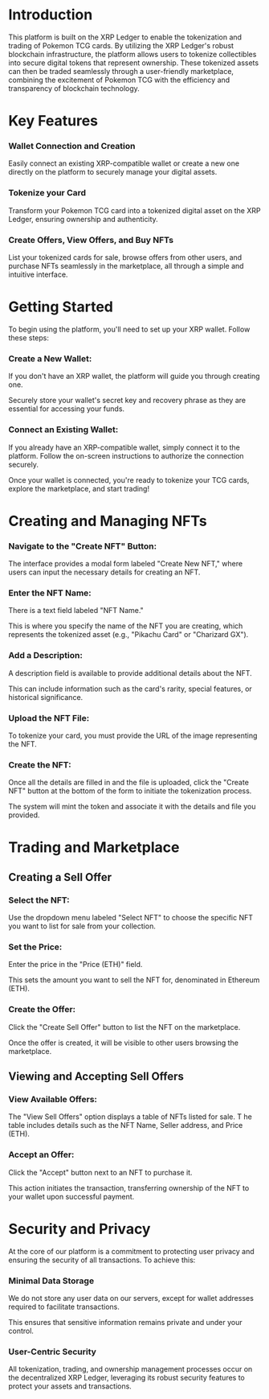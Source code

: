 # Introduction

This platform is built on the XRP Ledger to enable the tokenization and trading of Pokemon TCG cards. By utilizing the XRP Ledger's robust blockchain infrastructure, the platform allows users to tokenize collectibles into secure digital tokens that represent ownership. These tokenized assets can then be traded seamlessly through a user-friendly marketplace, combining the excitement of Pokemon TCG with the efficiency and transparency of blockchain technology.

# Key Features

### Wallet Connection and Creation
Easily connect an existing XRP-compatible wallet or create a new one directly on the platform to securely manage your digital assets.

### Tokenize your Card
Transform your Pokemon TCG card into a tokenized digital asset on the XRP Ledger, ensuring ownership and authenticity.

### Create Offers, View Offers, and Buy NFTs
List your tokenized cards for sale, browse offers from other users, and purchase NFTs seamlessly in the marketplace, all through a simple and intuitive interface.

# Getting Started
To begin using the platform, you'll need to set up your XRP wallet. Follow these steps:

### Create a New Wallet:
If you don't have an XRP wallet, the platform will guide you through creating one.

Securely store your wallet's secret key and recovery phrase as they are essential for accessing your funds.

### Connect an Existing Wallet:
If you already have an XRP-compatible wallet, simply connect it to the platform.
Follow the on-screen instructions to authorize the connection securely.

Once your wallet is connected, you're ready to tokenize your TCG cards, explore the marketplace, and start trading!

# Creating and Managing NFTs

### Navigate to the "Create NFT" Button:
The interface provides a modal form labeled "Create New NFT," where users can input the necessary details for creating an NFT.

### Enter the NFT Name:
There is a text field labeled "NFT Name."

This is where you specify the name of the NFT you are creating, which represents the tokenized asset (e.g., "Pikachu Card" or "Charizard GX").

### Add a Description:
A description field is available to provide additional details about the NFT.

This can include information such as the card's rarity, special features, or historical significance.

### Upload the NFT File:
To tokenize your card, you must provide the URL of the image representing the NFT.

### Create the NFT:
Once all the details are filled in and the file is uploaded, click the "Create NFT" button at the bottom of the form to initiate the tokenization process.

The system will mint the token and associate it with the details and file you provided.

# Trading and Marketplace

## Creating a Sell Offer

### Select the NFT:
Use the dropdown menu labeled "Select NFT" to choose the specific NFT you want to list for sale from your collection.

### Set the Price:
Enter the price in the "Price (ETH)" field. 

This sets the amount you want to sell the NFT for, denominated in Ethereum (ETH).

### Create the Offer:
Click the "Create Sell Offer" button to list the NFT on the marketplace.

Once the offer is created, it will be visible to other users browsing the marketplace.

## Viewing and Accepting Sell Offers
### View Available Offers:
The "View Sell Offers" option displays a table of NFTs listed for sale.
T
he table includes details such as the NFT Name, Seller address, and Price (ETH).

### Accept an Offer:
Click the "Accept" button next to an NFT to purchase it.

This action initiates the transaction, transferring ownership of the NFT to your wallet upon successful payment.

# Security and Privacy
At the core of our platform is a commitment to protecting user privacy and ensuring the security of all transactions. To achieve this:

### Minimal Data Storage
We do not store any user data on our servers, except for wallet addresses required to facilitate transactions. 

This ensures that sensitive information remains private and under your control.

### User-Centric Security
All tokenization, trading, and ownership management processes occur on the decentralized XRP Ledger, leveraging its robust security features to protect your assets and transactions.